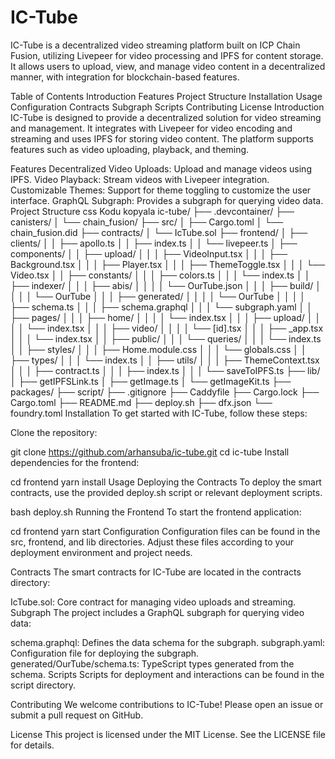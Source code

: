 # IC-Tube
IC-Tube is a decentralized video streaming platform built on ICP Chain Fusion, utilizing Livepeer for video processing and IPFS for content storage. It allows users to upload, view, and manage video content in a decentralized manner, with integration for blockchain-based features.

Table of Contents
Introduction
Features
Project Structure
Installation
Usage
Configuration
Contracts
Subgraph
Scripts
Contributing
License
Introduction
IC-Tube is designed to provide a decentralized solution for video streaming and management. It integrates with Livepeer for video encoding and streaming and uses IPFS for storing video content. The platform supports features such as video uploading, playback, and theming.

Features
Decentralized Video Uploads: Upload and manage videos using IPFS.
Video Playback: Stream videos with Livepeer integration.
Customizable Themes: Support for theme toggling to customize the user interface.
GraphQL Subgraph: Provides a subgraph for querying video data.
Project Structure
css
Kodu kopyala
ic-tube/
├── .devcontainer/
├── canisters/
│   └── chain_fusion/
├── src/
│   ├── Cargo.toml
│   └── chain_fusion.did
├── contracts/
│   └── IcTube.sol
├── frontend/
│   ├── clients/
│   │   ├── apollo.ts
│   │   ├── index.ts
│   │   └── livepeer.ts
│   ├── components/
│   │   ├── upload/
│   │   │   ├── VideoInput.tsx
│   │   │   ├── Background.tsx
│   │   │   ├── Player.tsx
│   │   │   ├── ThemeToggle.tsx
│   │   │   └── Video.tsx
│   │   ├── constants/
│   │   │   ├── colors.ts
│   │   │   └── index.ts
│   │   ├── indexer/
│   │   │   ├── abis/
│   │   │   │   └── OurTube.json
│   │   │   ├── build/
│   │   │   │   └── OurTube
│   │   │   ├── generated/
│   │   │   │   └── OurTube
│   │   │   │       ├── schema.ts
│   │   │   ├── schema.graphql
│   │   │   └── subgraph.yaml
│   │   ├── pages/
│   │   │   ├── home/
│   │   │   │   └── index.tsx
│   │   │   ├── upload/
│   │   │   │   └── index.tsx
│   │   │   ├── video/
│   │   │   │   └── [id].tsx
│   │   │   ├── _app.tsx
│   │   │   └── index.tsx
│   │   ├── public/
│   │   │   └── queries/
│   │   │       └── index.ts
│   │   ├── styles/
│   │   │   ├── Home.module.css
│   │   │   └── globals.css
│   │   ├── types/
│   │   │   └── index.ts
│   │   ├── utils/
│   │   │   ├── ThemeContext.tsx
│   │   │   ├── contract.ts
│   │   │   ├── index.ts
│   │   │   └── saveToIPFS.ts
├── lib/
│   ├── getIPFSLink.ts
│   ├── getImage.ts
│   └── getImageKit.ts
├── packages/
├── script/
├── .gitignore
├── Caddyfile
├── Cargo.lock
├── Cargo.toml
├── README.md
├── deploy.sh
├── dfx.json
└── foundry.toml
Installation
To get started with IC-Tube, follow these steps:

Clone the repository:

git clone https://github.com/arhansuba/ic-tube.git
cd ic-tube
Install dependencies for the frontend:

cd frontend
yarn install
Usage
Deploying the Contracts
To deploy the smart contracts, use the provided deploy.sh script or relevant deployment scripts.


bash deploy.sh
Running the Frontend
To start the frontend application:


cd frontend
yarn start
Configuration
Configuration files can be found in the src, frontend, and lib directories. Adjust these files according to your deployment environment and project needs.

Contracts
The smart contracts for IC-Tube are located in the contracts directory:

IcTube.sol: Core contract for managing video uploads and streaming.
Subgraph
The project includes a GraphQL subgraph for querying video data:

schema.graphql: Defines the data schema for the subgraph.
subgraph.yaml: Configuration file for deploying the subgraph.
generated/OurTube/schema.ts: TypeScript types generated from the schema.
Scripts
Scripts for deployment and interactions can be found in the script directory.

Contributing
We welcome contributions to IC-Tube! Please open an issue or submit a pull request on GitHub.

License
This project is licensed under the MIT License. See the LICENSE file for details.

